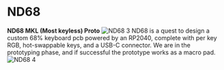 # ND68
**ND68 MKL (Most keyless) Proto**
![ND68 3](https://github.com/Naquino14/ND68/assets/37340195/d8ec16b9-c847-41f8-bd49-546bf4cb24a2)
ND68 is a quest to design a custom 68% keyboard pcb powered by an RP2040, complete with per key RGB, hot-swappable keys, and a USB-C connector. 
We are in the prototyping phase, and if successful the prototype works as a macro pad. 
![ND68 4](https://github.com/Naquino14/ND68/assets/37340195/ec11f8fb-5bc7-4f9b-81fb-df72bd0177a1)
